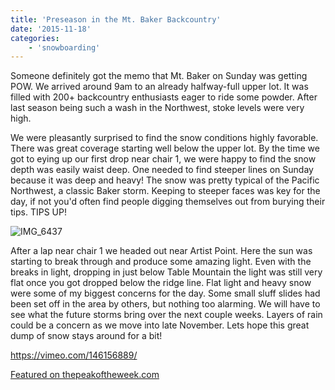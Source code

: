 ```yaml
---
title: 'Preseason in the Mt. Baker Backcountry'
date: '2015-11-18'
categories:
    - 'snowboarding'
---
```


Someone definitely got the memo that Mt. Baker on Sunday was getting POW. We arrived around 9am to an already halfway-full upper lot. It was filled with 200+ backcountry enthusiasts eager to ride some powder. After last season being such a wash in the Northwest, stoke levels were very high.

We were pleasantly surprised to find the snow conditions highly favorable. There was great coverage starting well below the upper lot. By the time we got to eying up our first drop near chair 1, we were happy to find the snow depth was easily waist deep. One needed to find steeper lines on Sunday because it was deep and heavy! The snow was pretty typical of the Pacific Northwest, a classic Baker storm. Keeping to steeper faces was key for the day, if not you'd often find people digging themselves out from burying their tips. TIPS UP!

![IMG_6437](https://thepeakoftheweek.com/wp-content/uploads/2015/11/IMG_6437-768x1024.jpg)

After a lap near chair 1 we headed out near Artist Point. Here the sun was starting to break through and produce some amazing light. Even with the breaks in light, dropping in just below Table Mountain the light was still very flat once you got dropped below the ridge line. Flat light and heavy snow were some of my biggest concerns for the day. Some small sluff slides had been set off in the area by others, but nothing too alarming. We will have to see what the future storms bring over the next couple weeks. Layers of rain could be a concern as we move into late November. Lets hope this great dump of snow stays around for a bit!

https://vimeo.com/146156889/

[Featured on thepeakoftheweek.com](https://thepeakoftheweek.com/2015/11/2015-mt-baker-backcountry-opener/)
